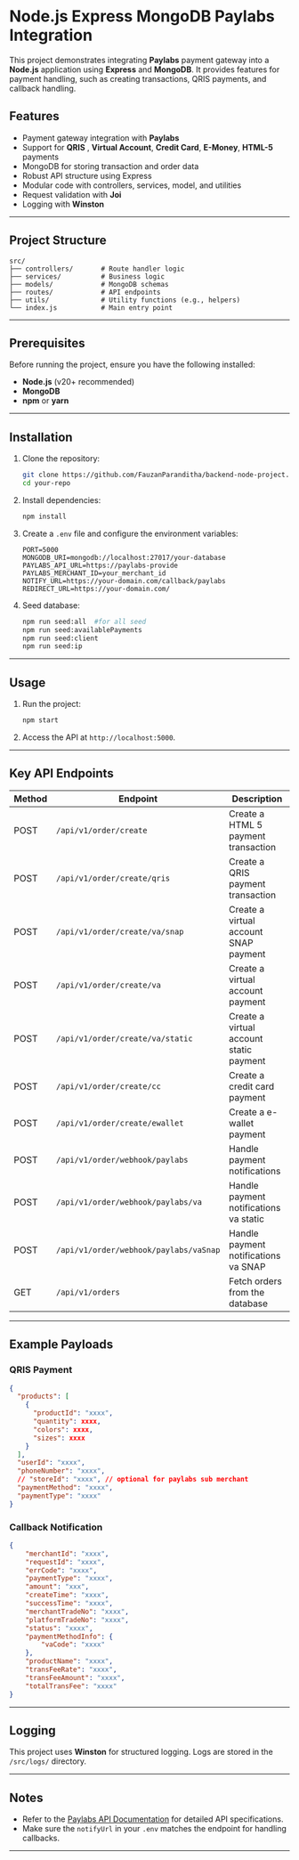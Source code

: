 # Node.js Express MongoDB Paylabs Integration

This project demonstrates integrating **Paylabs** payment gateway into a **Node.js** application using **Express** and **MongoDB**. It provides features for payment handling, such as creating transactions, QRIS payments, and callback handling.

## Features

- Payment gateway integration with **Paylabs**
- Support for **QRIS** , **Virtual Account**, **Credit Card**, **E-Money**, **HTML-5** payments
- MongoDB for storing transaction and order data
- Robust API structure using Express
- Modular code with controllers, services, model, and utilities
- Request validation with **Joi**
- Logging with **Winston**

---

## Project Structure

```
src/
├── controllers/       # Route handler logic
├── services/          # Business logic
├── models/            # MongoDB schemas
├── routes/            # API endpoints
├── utils/             # Utility functions (e.g., helpers)
└── index.js           # Main entry point
```

---

## Prerequisites

Before running the project, ensure you have the following installed:

- **Node.js** (v20+ recommended)
- **MongoDB**
- **npm** or **yarn**

---

## Installation

1. Clone the repository:

    ```bash
    git clone https://github.com/FauzanParanditha/backend-node-project.git
    cd your-repo
    ```

2. Install dependencies:

    ```bash
    npm install
    ```

3. Create a `.env` file and configure the environment variables:

    ```env
    PORT=5000
    MONGODB_URI=mongodb://localhost:27017/your-database
    PAYLABS_API_URL=https://paylabs-provide
    PAYLABS_MERCHANT_ID=your_merchant_id
    NOTIFY_URL=https://your-domain.com/callback/paylabs
    REDIRECT_URL=https://your-domain.com/
    ```

4. Seed database:
    ```bash
    npm run seed:all  #for all seed
    npm run seed:availablePayments
    npm run seed:client
    npm run seed:ip
    ```

---

## Usage

1. Run the project:

    ```bash
    npm start
    ```

2. Access the API at `http://localhost:5000`.

---

## Key API Endpoints

| Method | Endpoint                               | Description                             |
| ------ | -------------------------------------- | --------------------------------------- |
| POST   | `/api/v1/order/create`                 | Create a HTML 5 payment transaction     |
| POST   | `/api/v1/order/create/qris`            | Create a QRIS payment transaction       |
| POST   | `/api/v1/order/create/va/snap`         | Create a virtual account SNAP payment   |
| POST   | `/api/v1/order/create/va`              | Create a virtual account payment        |
| POST   | `/api/v1/order/create/va/static`       | Create a virtual account static payment |
| POST   | `/api/v1/order/create/cc`              | Create a credit card payment            |
| POST   | `/api/v1/order/create/ewallet`         | Create a e-wallet payment               |
| POST   | `/api/v1/order/webhook/paylabs`        | Handle payment notifications            |
| POST   | `/api/v1/order/webhook/paylabs/va`     | Handle payment notifications va static  |
| POST   | `/api/v1/order/webhook/paylabs/vaSnap` | Handle payment notifications va SNAP    |
| GET    | `/api/v1/orders`                       | Fetch orders from the database          |

---

## Example Payloads

### QRIS Payment

```json
{
  "products": [
    {
      "productId": "xxxx",
      "quantity": xxxx,
      "colors": xxxx,
      "sizes": xxxx
    }
  ],
  "userId": "xxxx",
  "phoneNumber": "xxxx",
  // "storeId": "xxxx", // optional for paylabs sub merchant
  "paymentMethod": "xxxx",
  "paymentType": "xxxx"
}
```

### Callback Notification

```json
{
    "merchantId": "xxxx",
    "requestId": "xxxx",
    "errCode": "xxxx",
    "paymentType": "xxxx",
    "amount": "xxx",
    "createTime": "xxxx",
    "successTime": "xxxx",
    "merchantTradeNo": "xxxx",
    "platformTradeNo": "xxxx",
    "status": "xxxx",
    "paymentMethodInfo": {
        "vaCode": "xxxx"
    },
    "productName": "xxxx",
    "transFeeRate": "xxxx",
    "transFeeAmount": "xxxx",
    "totalTransFee": "xxxx"
}
```

---

## Logging

This project uses **Winston** for structured logging. Logs are stored in the `/src/logs/` directory.

---

## Notes

- Refer to the [Paylabs API Documentation](https://paylabs.com/docs) for detailed API specifications.
- Make sure the `notifyUrl` in your `.env` matches the endpoint for handling callbacks.

---
